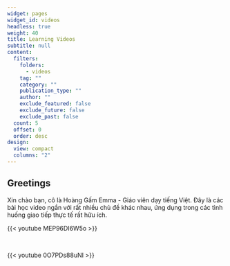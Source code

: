 ```yaml
---
widget: pages
widget_id: videos
headless: true
weight: 40
title: Learning Videos
subtitle: null
content:
  filters:
    folders:
      - videos
    tag: ""
    category: ""
    publication_type: ""
    author: ""
    exclude_featured: false
    exclude_future: false
    exclude_past: false
  count: 5
  offset: 0
  order: desc
design:
  view: compact
  columns: "2"
---
```

## Greetings

Xin chào bạn, cô là Hoàng Gấm Emma - Giáo viên dạy tiếng Việt.
Đây là các bài học video ngắn với rất nhiều chủ đề khác nhau, ứng dụng trong các tình huống giao tiếp thực tế rất hữu ích.

{{< youtube MEP96DI6W5o >}}

</br>

{{< youtube 0O7PDs88uNI >}}